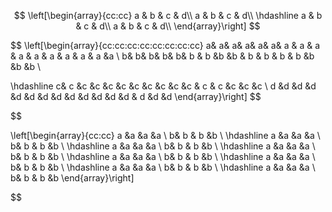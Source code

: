 

$$
\left[\begin{array}{cc:cc}
a & b & c & d\\
a & b & c & d\\
\hdashline
a & b & c & d\\ 
a & b & c & d\\ 
\end{array}\right]
$$

$$
\left[\begin{array}{cc:cc:cc:cc:cc:cc:cc:cc}
  a&  a&  a&  a&  a&  a& a & a & a & a & a & a & a & a & a &a \\
  b&  b&  b&  b&  b& b & b &b  &b  & b & b & b & b &b  &b  &b \\

\hdashline
  c& c &c  &c  &c  &c  &c  &c  &c  &c  &c  & c & c &c  &c  &c \\
 d &d  &d  &d  &d  &d  &d  &d  &d  &d  &d  &d  &d  & d &d  &d 
\end{array}\right]
$$

$$

\left[\begin{array}{cc:cc}
 a &a  &a  &a \\
  b& b & b &b \\
\hdashline
 a &a  &a  &a \\
  b& b & b &b \\
\hdashline
 a &a  &a  &a \\
  b& b & b &b \\
\hdashline
 a &a  &a  &a \\
  b& b & b &b \\
\hdashline
 a &a  &a  &a \\
  b& b & b &b \\
\hdashline
 a &a  &a  &a \\
  b& b & b &b \\
\hdashline
 a &a  &a  &a \\
  b& b & b &b \\
\hdashline
 a &a  &a  &a \\
  b& b & b &b 
\end{array}\right]


$$
